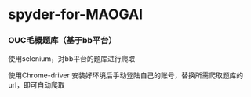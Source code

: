 # spyder-for-MAOGAI
### OUC毛概题库（基于bb平台）
使用selenium，对bb平台的题库进行爬取

使用Chrome-driver
安装好环境后手动登陆自己的账号，替换所需爬取题库的url，即可自动爬取

